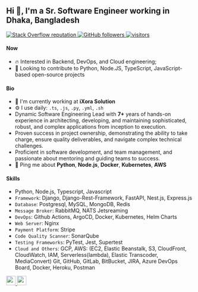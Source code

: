 
## Hi 👋, I'm a Sr. Software Engineer working in Dhaka, Bangladesh

<p align="left">
  <a href="https://stackoverflow.com/users/4423249/iamsohel">
    <img alt="Stack Overflow reputation" src="https://img.shields.io/stackexchange/stackoverflow/r/4423249?color=orange&label=reputation&logo=stackoverflow">
  </a>
  <a href="https://github.com/iamsohel?tab=followers">
    <img alt="GitHub followers" src="https://img.shields.io/github/followers/iamsohel?color=green&logo=github">
  </a>
  <a href="https://github.com/iamsohel/">
    <img src="https://komarev.com/ghpvc/?username=iamsohel" alt="visitors" />
  </a>

</p>

#### Now

- :fire: Interested in Backend, DevOps, and Cloud engineering;
- :calendar: Looking to contribute to Python, Node.JS, TypeScript, JavaScript-based open-source projects 

#### Bio

- 🏢 I'm currently working at **iXora Solution**
- ⚙️ I use daily: `.ts`, `.js`, `.py`, `.yml`, `.sh`
- Dynamic Software Engineering Lead with **7+** years of hands-on experience in architecting, developing, and maintaining sophisticated, robust, and complex applications from inception to execution.
- Proven success in project ownership, demonstrating the ability to take charge, ensure quality deliverables, and navigate complex technical challenges.
- Proficient in software development, and team management, and passionate about mentoring and guiding teams to success.
- 💬 Ping me about **Python**, **Node.js**, **Docker**, **Kubernetes**, **AWS**

#### Skills

- Python, Node.js, Typescript, Javascript
- `Framework`: Django, Django-Rest-Framework, FastAPI, Nest.js, Express.js
- `Database`: Postgresql, MySQL, MongoDB, Redis
- `Message Broker`: RabbitMQ, NATS Jetsreaming
- `DevOps`: Github Actions, ArgoCD, Docker, Kubernetes, Helm Charts
- `Web Server`: Nginx
- `Payment Platform`: Stripe
- `Code Quality Scanner`: SonarQube
- `Testing Frameworks`: PyTest, Jest, Supertest
- `Cloud and Others`: GCP, AWS: (EC2, Elastic Beanstalk, S3, CloudFront, CloudWatch, IAM, Serverless(lambda), Elastic Transcoder, MediaConvert)
                    Git, GitHub, GitLab, BitBucket, JIRA, Azure DevOps Board, Docker, Heroku, Postman

<a href="https://www.linkedin.com/in/iamsohel/">
  <img src="https://img.shields.io/badge/linkedin-%230077B5.svg?&style=for-the-badge&logo=linkedin&logoColor=white" height=25>
</a> 
<a href="mailto:sohelcuetcse11@gmail.com">
  <img src="https://img.shields.io/badge/Gmail-D14836?style=for-the-badge&logo=gmail&logoColor=white" height=25>
</a>
</p>
